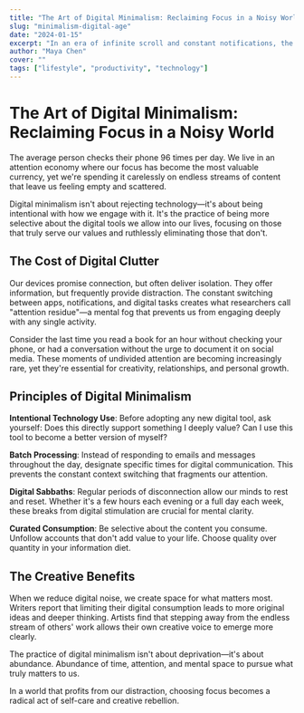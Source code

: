 ```yaml
---
title: "The Art of Digital Minimalism: Reclaiming Focus in a Noisy World"
slug: "minimalism-digital-age"
date: "2024-01-15"
excerpt: "In an era of infinite scroll and constant notifications, the practice of digital minimalism offers a path to intentional living and deeper creative work."
author: "Maya Chen"
cover: ""
tags: ["lifestyle", "productivity", "technology"]
---
```


# The Art of Digital Minimalism: Reclaiming Focus in a Noisy World

The average person checks their phone 96 times per day. We live in an attention economy where our focus has become the most valuable currency, yet we're spending it carelessly on endless streams of content that leave us feeling empty and scattered.

Digital minimalism isn't about rejecting technology—it's about being intentional with how we engage with it. It's the practice of being more selective about the digital tools we allow into our lives, focusing on those that truly serve our values and ruthlessly eliminating those that don't.

## The Cost of Digital Clutter

Our devices promise connection, but often deliver isolation. They offer information, but frequently provide distraction. The constant switching between apps, notifications, and digital tasks creates what researchers call "attention residue"—a mental fog that prevents us from engaging deeply with any single activity.

Consider the last time you read a book for an hour without checking your phone, or had a conversation without the urge to document it on social media. These moments of undivided attention are becoming increasingly rare, yet they're essential for creativity, relationships, and personal growth.

## Principles of Digital Minimalism

**Intentional Technology Use**: Before adopting any new digital tool, ask yourself: Does this directly support something I deeply value? Can I use this tool to become a better version of myself?

**Batch Processing**: Instead of responding to emails and messages throughout the day, designate specific times for digital communication. This prevents the constant context switching that fragments our attention.

**Digital Sabbaths**: Regular periods of disconnection allow our minds to rest and reset. Whether it's a few hours each evening or a full day each week, these breaks from digital stimulation are crucial for mental clarity.

**Curated Consumption**: Be selective about the content you consume. Unfollow accounts that don't add value to your life. Choose quality over quantity in your information diet.

## The Creative Benefits

When we reduce digital noise, we create space for what matters most. Writers report that limiting their digital consumption leads to more original ideas and deeper thinking. Artists find that stepping away from the endless stream of others' work allows their own creative voice to emerge more clearly.

The practice of digital minimalism isn't about deprivation—it's about abundance. Abundance of time, attention, and mental space to pursue what truly matters to us.

In a world that profits from our distraction, choosing focus becomes a radical act of self-care and creative rebellion.
